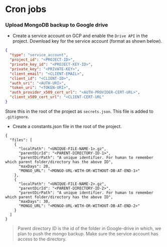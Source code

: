 # Cron jobs

### Upload MongoDB backup to Google drive
* Create a service account on GCP and enable the `Drive API` 
in the project. Download key for the service account 
(format as shown below).
```json
{
  "type": "service_account",
  "project_id": "<PROJECT-ID>",
  "private_key_id": "<PROJECT-KEY-ID>",
  "private_key": "<PRIVATE-KEY>",
  "client_email": "<CLIENT-EMAIL>",
  "client_id": "<CLIENT-ID>",
  "auth_uri": "<AUTH-URI>",
  "token_uri": "<TOKEN-URI>",
  "auth_provider_x509_cert_url": "<AUTH-PROVIDER-CERT-URL>",
  "client_x509_cert_url": "<CLIENT-CERT-URL"
}

```
Store this in the root of the project as 
`secrets.json`. This file is added to `.gitignore`.


* Create a constants.json file in the root of the 
project. 
```shell
{
  "files": [
    {
      "localPath": "<UNIQUE-FILE-NAME-1>.gz",
      "parentDirId": "<PARENT-DIRECTORY-ID-1>",
      "parentDirPath": "A unique identifier. For human to remember which parent folder/directory has the above ID",
      "maxDays": 20,
      "MONGO_URL": "<MONGO-URL-WITH-OR-WITHOUT-DB-AT-END-1>"
    },
    {
      "localPath": "<UNIQUE-FILE-NAME-2>.gz",
      "parentDirId": "<PARENT-DIRECTORY-ID-2>",
      "parentDirPath": "A unique identifier. For human to remember which parent folder/directory has the above ID",
      "maxDays": 30,
      "MONGO_URL": "<MONGO-URL-WITH-OR-WITHOUT-DB-AT-END-2>"
    }
  ]
}

```
> Parent directory ID is the id of the folder in Google-drive in which, 
> we plan to push the mongo backup. Make sure the service account 
> has access to the directory.
